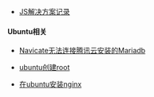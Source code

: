 





- [JS解决方案记录](./JS解决方案记录.md)



#### Ubuntu相关

- [Navicate无法连接腾讯云安装的Mariadb](./Navicate无法连接腾讯云安装的Mariadb.md)

- [ubuntu创建root](./ubuntu创建root.md)

- [在ubuntu安装nginx](./在ubuntu安装nginx.md)

  





